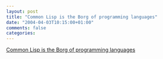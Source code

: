 ```yaml
---
layout: post
title: "Common Lisp is the Borg of programming languages"
date: "2004-04-03T10:15:00+01:00"
comments: false
categories: 
---
```


<p><a href="http://home.comcast.net/~bc19191/blog/040402.html">Common Lisp is the Borg of programming languages</a></p>


